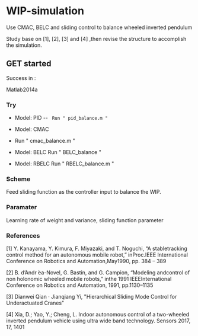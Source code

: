 # WIP-simulation
Use CMAC, BELC and sliding control to balance wheeled inverted pendulum

Study base on [1], [2], [3] and [4] ,then revise the structure to accomplish the simulation.

## GET started

Success in :

Matlab2014a

### Try

* Model: PID --
  ``` Run " pid_balance.m "```

* Model: CMAC
 * Run " cmac_balance.m "

* Model: BELC
 Run " BELC_balance "

* Model: RBELC
 Run " RBELC_balance.m "

### Scheme 

Feed sliding function as the controller input to balance the WIP.  

### Paramater

Learning rate of weight and variance, sliding function parameter

### References

[1] Y.  Kanayama,  Y.  Kimura,  F.  Miyazaki,  and  T.  Noguchi,  “A  stabletracking control method for an autonomous mobile robot,” inProc.IEEE International Conference on Robotics and Automation,May1990, pp. 384 – 389

[2] B. d’Andr ́ea-Novel, G. Bastin, and G. Campion, “Modeling andcontrol of non holonomic wheeled mobile robots,” inthe 1991 IEEEInternational Conference on Robotics and Automation, 1991, pp.1130–1135

[3] Dianwei Qian · Jianqiang Yi, "Hierarchical Sliding Mode Control for Underactuated Cranes"

[4] Xia, D.; Yao, Y.; Cheng, L. Indoor autonomous control of a two-wheeled inverted pendulum vehicle using ultra wide band technology. Sensors 2017, 17, 1401


